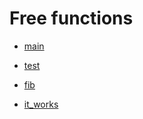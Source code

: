 # Free functions

- [main](./hello_world-main.md)

- [test](./hello_world-test.md)

- [fib](./hello_world-fib.md)

- [it_works](./hello_world-tests-it_works.md)

